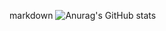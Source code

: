 markdown
![Anurag's GitHub stats](https://github-readme-stats.vercel.app/api?username=Stradalec&show_icons=true&theme=radical)
